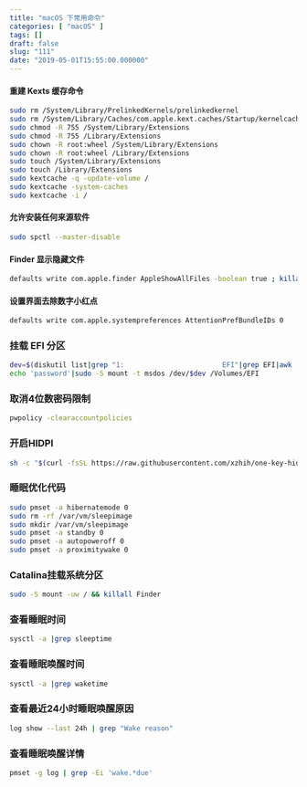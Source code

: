 ```yaml
---
title: "macOS 下常用命令"
categories: [ "macOS" ]
tags: []
draft: false
slug: "111"
date: "2019-05-01T15:55:00.000000"
---
```


#### 重建 Kexts 缓存命令
```bash
sudo rm /System/Library/PrelinkedKernels/prelinkedkernel
sudo rm /System/Library/Caches/com.apple.kext.caches/Startup/kernelcache
sudo chmod -R 755 /System/Library/Extensions
sudo chmod -R 755 /Library/Extensions
sudo chown -R root:wheel /System/Library/Extensions
sudo chown -R root:wheel /Library/Extensions
sudo touch /System/Library/Extensions
sudo touch /Library/Extensions
sudo kextcache -q -update-volume /
sudo kextcache -system-caches
sudo kextcache -i /
```

#### 允许安装任何来源软件
```bash
sudo spctl --master-disable
```

#### Finder 显示隐藏文件
```bash
defaults write com.apple.finder AppleShowAllFiles -boolean true ; killall Finder
```

#### 设置界面去除数字小红点
```bash
defaults write com.apple.systempreferences AttentionPrefBundleIDs 0
```

### 挂载 EFI 分区
```bash
dev=$(diskutil list|grep "1:                        EFI"|grep EFI|awk '{print $6}')
echo 'password'|sudo -S mount -t msdos /dev/$dev /Volumes/EFI
```

### 取消4位数密码限制
```bash
pwpolicy -clearaccountpolicies
```

### 开启HIDPI
```bash
sh -c "$(curl -fsSL https://raw.githubusercontent.com/xzhih/one-key-hidpi/master/hidpi.sh)"
```
### 睡眠优化代码
```bash
sudo pmset -a hibernatemode 0
sudo rm -rf /var/vm/sleepimage
sudo mkdir /var/vm/sleepimage
sudo pmset -a standby 0
sudo pmset -a autopoweroff 0
sudo pmset -a proximitywake 0
```

### Catalina挂载系统分区
```bash
sudo -S mount -uw / && killall Finder
```

### 查看睡眠时间
```bash
sysctl -a |grep sleeptime
```

### 查看睡眠唤醒时间
```bash
sysctl -a |grep waketime
```

### 查看最近24小时睡眠唤醒原因
```bash
log show --last 24h | grep "Wake reason"
```

### 查看睡眠唤醒详情
```bash
pmset -g log | grep -Ei 'wake.*due'
```

